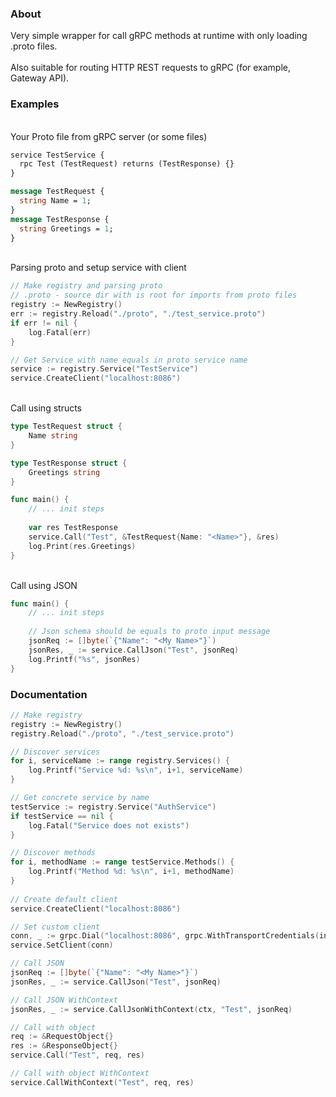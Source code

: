 ### About

Very simple wrapper for call gRPC methods at runtime with only loading .proto files.
\
\
Also suitable for routing HTTP REST requests to gRPC (for example, Gateway API).

### Examples
\
Your Proto file from gRPC server (or some files)

```protobuf
service TestService {
  rpc Test (TestRequest) returns (TestResponse) {}
}

message TestRequest {
  string Name = 1;
}
message TestResponse {
  string Greetings = 1;
}

```

\
Parsing proto and setup service with client

```go
// Make registry and parsing proto
// .proto - source dir with is root for imports from proto files
registry := NewRegistry()
err := registry.Reload("./proto", "./test_service.proto")
if err != nil {
    log.Fatal(err)
}

// Get Service with name equals in proto service name
service := registry.Service("TestService")
service.CreateClient("localhost:8086")

```
\
Call using structs
```go
type TestRequest struct {
	Name string
}

type TestResponse struct {
	Greetings string
}

func main() {
    // ... init steps
    
    var res TestResponse
    service.Call("Test", &TestRequest{Name: "<Name>"}, &res)
    log.Print(res.Greetings)
}
```

\
Call using JSON
```go
func main() {
    // ... init steps
    
    // Json schema should be equals to proto input message
    jsonReq := []byte(`{"Name": "<My Name>"}`)
    jsonRes, _ := service.CallJson("Test", jsonReq)
    log.Printf("%s", jsonRes)
}
```

### Documentation


```go
// Make registry
registry := NewRegistry()
registry.Reload("./proto", "./test_service.proto")

// Discover services
for i, serviceName := range registry.Services() {
    log.Printf("Service %d: %s\n", i+1, serviceName)
}

// Get concrete service by name
testService := registry.Service("AuthService")
if testService == nil {
    log.Fatal("Service does not exists")
}

// Discover methods
for i, methodName := range testService.Methods() {
    log.Printf("Method %d: %s\n", i+1, methodName)
}
	
// Create default client
service.CreateClient("localhost:8086")

// Set custom client
conn, _ := grpc.Dial("localhost:8086", grpc.WithTransportCredentials(insecure.NewCredentials()))
service.SetClient(conn)

// Call JSON
jsonReq := []byte(`{"Name": "<My Name>"}`)
jsonRes, _ := service.CallJson("Test", jsonReq)

// Call JSON WithContext
jsonRes, _ := service.CallJsonWithContext(ctx, "Test", jsonReq)

// Call with object
req := &RequestObject{}
res := &ResponseObject{}
service.Call("Test", req, res)

// Call with object WithContext
service.CallWithContext("Test", req, res)
```